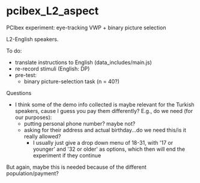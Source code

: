# pcibex_L2_aspect

PCIbex experiment: eye-tracking VWP + binary picture selection 

L2-English speakers.

To do:

- translate instructions to English (data_includes/main.js)
- re-record stimuli (English: DP)
- pre-test:
  - binary picture-selection task (n = 40?)
  
  
Questions

- I think some of the demo info collected is maybe relevant for the Turkish speakers, cause I guess you pay them differently?  E.g., do we need (for our purposes):
  - putting personal phone number? maybe not?
  - asking for their address and actual birthday...do we need this/is it really allowed?
    + I usually just give a drop down menu of 18-31, with '17 or younger' and '32 or older' as options, which then will end the experiment if they continue

But again, maybe this is needed because of the different population/payment?
  

